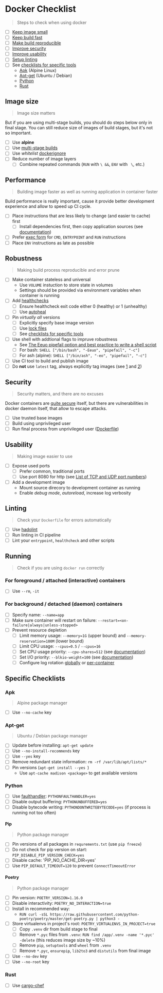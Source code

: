 # Docker Checklist

> Steps to check when using docker

- [ ] [Keep image small](#image-size)
- [ ] [Keep build fast](#performance)
- [ ] [Make build reproducible](#robustness)
- [ ] [Improve security](#security)
- [ ] [Improve usability](#usablitiy)
- [ ] [Setup linting](#linting)
- [ ] See [checklists for specific tools](#specific-checklists)
  - [Apk](#apk) (Alpine Linux)
  - [Apt-get](#apt-get) (Ubuntu / Debian)
  - [Python](#python)
  - [Rust](#rust)

## Image size

> Image size matters

But if you are using multi-stage builds,
you should do steps below only in final stage.
You can still reduce size of images of build stages,
but it's not so important.

- [ ] Use **alpine**
- [ ] Use [multi-stage builds](https://docs.docker.com/develop/develop-images/multistage-build/)
- [ ] Use *whitelist* [dockerignore](examples/.dockerignore)
- [ ] Reduce number of image layers
  - [ ] Combine repeated commands (`RUN` with `\ &&`, `ENV` with ` \`, etc.)

## Performance

> Building image faster as well as running application in container faster

Build performance is really important, cause it provide
better development experience and allow to speed up CI cycle.

- [ ] Place instructions that are less likely to change (and easier to cache) first
  - [ ] Install dependencies first, then copy application sources (see [documentation](https://docs.docker.com/get-started/09_image_best/#layer-caching))
- [ ] Prefer [exec form](https://docs.docker.com/engine/reference/builder/#cmd) for `CMD`, `ENTRYPOINT` and `RUN` instructions
- [ ] Place `ENV` instructions as late as possible

## Robustness

> Making build process reproducible and error prune

- [ ] Make container stateless and universal
  - Use `VOLUME` instuction to store state in volumes
  - Settings should be provided via environment variables when container is running
- [ ] Add [healthchecks](examples/Dockerfile.healthcheck)
  - [ ] Ensure healthcheck exit code either 0 (healthy) or 1 (unhealthy)
  - [ ] Use [autoheal](https://github.com/willfarrell/docker-autoheal)
- [ ] Pin _virtually all_ versions
  - [ ] Explicitly specify base image version
  - [ ] Use [lock files](https://myers.io/2019/01/13/what-is-the-purpose-of-a-lock-file-for-package-managers)
  - [ ] See [checklists for specific tools](#specific-checklists)
- [ ] Use shell with addtional flags to impruve robustness
  - See [The Eeuo pipefail option and best practice to write a shell script](https://transang.me/best-practice-to-make-a-shell-script/)
  - [ ] For bash: `SHELL ["/bin/bash", "-Eeuo", "pipefail", "-c"]`
  - [ ] For ash (alpine): `SHELL ["/bin/ash", "-eo", "pipefail", "-c"]`
- [ ] Use CI tool to build and publish image
- [ ] Do **not** use `latest` tag, always explicitly tag images (see [1](https://vsupalov.com/docker-better-image-tags/) and [2](https://vsupalov.com/docker-latest-tag/))

## Security

> Security matters, and there are no excuses

Docker containers are [quite secure](https://docs.docker.com/engine/security/)
itself, but there are vulnerabilities in docker daemon itself,
that allow to escape attacks.

- [ ] Use trusted base images
- [ ] Build using unprivileged user
- [ ] Run final process from unprivileged user ([Dockerfile](examples/Dockerfile.unprivileged-user))

## Usability

> Making image easier to use

- [ ] Expose used ports
  - [ ] Prefer common, traditional ports
  - [ ] Use port 8080 for http (see [List of TCP and UDP port numbers](https://www.wikiwand.com/en/List_of_TCP_and_UDP_port_numbers))
- [ ] Add a development image
  - Mount source direcory to development container as running
  - Enable *debug mode*, *autoreload*, increase log verbosity

## Linting

> Check your `Dockerfile` for errors automatically

- [ ] Use [hadolint](https://hadolint.github.io/)
- [ ] Run linting in CI pipeline
- [ ] Lint your `entrypoint`, `healthcheck` and other scripts

## Running

> Check if you are using `docker run` correctly

### For foreground / attached (interactive) containers

- [ ] Use `--rm`, `-it`

### For background / detached (daemon) containers

- [ ] Specify name: `--name=app`
- [ ] Make sure container will restart on failure: `--restart=<on-failure|always|unless-stopped>`
- [ ] Prevent resource depletion
  - [ ] Limit memory usage: `--memory=1G` (upper bound) and `--memory-reservation=100M` (lower bound)
  - [ ] Limit CPU usage: `--cpus=0.5` / `--cpus=16`
  - [ ] Set CPU usage priority: `--cpu-shares=512` (see [documentation](https://docs.docker.com/engine/reference/run/#cpu-share-constraint))
  - [ ] Set I/O priority: `--blkio-weight=100` (see [documentation](https://docs.docker.com/engine/reference/run/#block-io-bandwidth-blkio-constraint))
  - [ ] Configure log rotation [globally](examples/docker.logging.json) or [per-container](examples/logging.bash)

## Specific Сhecklists

### Apk

> Alpine package manager

- [ ] Use `--no-cache` key

### Apt-get

> Ubuntu / Debian package manager

- [ ] Update before installing: `apt-get update`
- [ ] Use `--no-install-recommends` key
- [ ] Use `--yes` key
- [ ] Remove redundant state information: `rm -rf /var/lib/apt/lists/*`
- [ ] Pin versions (`apt-get install --yes `)
  - Use `apt-cache madison <package>` to get available versions

### Python

- [ ] Use [faulthandler](https://docs.python.org/3/library/faulthandler.html): `PYTHONFAULTHANDLER=yes`
- [ ] Disable output buffering: `PYTHONUNBUFFERED=yes`
- [ ] Disable bytecode writing: `PYTHONDONTWRITEBYTECODE=yes` (if process is running not too often)

#### Pip

> Python package manager

- [ ] Pin versions of all packages in `requrements.txt` (use `pip freeze`)
- [ ] Do not check for pip version on start: `PIP_DISABLE_PIP_VERSION_CHECK=yes`
- [ ] Disable cache: 'PIP_NO_CACHE_DIR=yes'
- [ ] Use `PIP_DEFAULT_TIMEOUT=120` to prevent `ConnectTimeoutError`

#### Poetry

> Python package manager

- [ ] Pin version: `POETRY_VERSION=1.16.0`
- [ ] Disable interactivity: `POETRY_NO_INTERACTION=true`
- [ ] Install in recommended way:
  - `RUN curl -sSL https://raw.githubusercontent.com/python-poetry/poetry/master/get-poetry.py | python3 -`
- [ ] Store virtualenvs in project's root: `POETRY_VIRTUALENVS_IN_PROJECT=true`
  - [ ] Copy `.venv` dir from build stage to final
  - [ ] Remove `*.pyc` files from `.venv`: `RUN find /app/.venv -name '*.pyc' -delete` (this reduces image size by ~10%)
  - [ ] Remove `pip`, `setuptools` and `wheel` from `.venv`
  - [ ] Remove `*.pyc`, `ensurepip`, `lib2to3` and `distutils` from final image
- [ ] Use `--no-dev` key
- [ ] Use `--no-root` key

### Rust

- [ ] Use [cargo-chef](https://www.lpalmieri.com/posts/fast-rust-docker-builds/)
